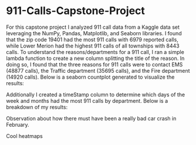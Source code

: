 # 911-Calls-Capstone-Project

For this capstone project I analyzed 911 call data from a Kaggle data set leveraging the NumPy, Pandas, Matplotlib, and Seaborn libraries. I found that the zip code 19401 had the most 911 calls with 6979 reported calls, while Lower Merion had the highest 911 calls of all townships with 8443 calls. To understand the reasons/departments for a 911 call, I ran a simple lambda function to create a new column splitting the title of the reason. In doing so, I found that the three reasons for 911 calls were to contact EMS (48877 calls), the Traffic department (35695 calls), and the Fire department (14920 calls). Below is a seaborn countplot generated to visualize the results:



Additionally I created a timeStamp column to determine which days of the week and months had the most 911 calls by department. Below is a breakdown of my results: 


Observation about how there must have been a really bad car crash in February.


Cool heatmaps

